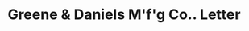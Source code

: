 ---
doi: 10.7916/D8281KQ7
date_other: '1881'
date_other_textual: '1881'
form: correspondence
genre:
- Letters (correspondence)
name:
- Greene & Daniels M'f'g Co.
object_in_context_url: https://biggert.cul.columbia.edu/items/view/ave_biggert_01527
subject_hierarchical_geographic:
- Pawtucket, Rhode Island, United States
subject_name:
- Greene & Daniels M'f'g Co.
title: Greene & Daniels M'f'g Co.. Letter
sort_title: Greene & Daniels M'f'g Co.. Letter
call_number: ave_biggert_01527
coordinates:
- 41.87555555555556,-71.3761111111111
pid: ave_biggert_01527
identifiers: ave_biggert_01527
canvas_id: ldpd:396788
permalink: "/items/ave_biggert_01527/"
layout: iiif-image-page
---